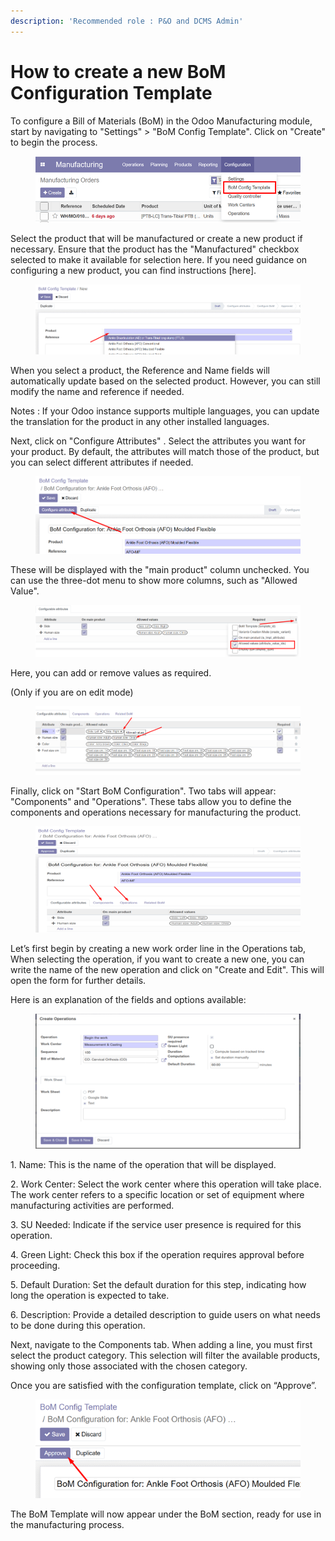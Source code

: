 ```yaml
---
description: 'Recommended role : P&O and DCMS Admin'
---
```


# How to create a new BoM Configuration Template

To configure a Bill of Materials (BoM) in the Odoo Manufacturing module, start by navigating to "Settings" > "BoM Config Template". Click on "Create" to begin the process.

<figure><img src="../../.gitbook/assets/image (1) (1).png" alt=""><figcaption></figcaption></figure>

Select the product that will be manufactured or create a new product if necessary. Ensure that the product has the "Manufactured" checkbox selected to make it available for selection here. If you need guidance on configuring a new product, you can find instructions \[here].

<figure><img src="../../.gitbook/assets/image (2) (1).png" alt=""><figcaption></figcaption></figure>

When you select a product, the Reference and Name fields will automatically update based on the selected product. However, you can still modify the name and reference if needed.

Notes : If your Odoo instance supports multiple languages, you can update the translation for the product in any other installed languages.

Next, click on "Configure Attributes" . Select the attributes you want for your product. By default, the attributes will match those of the product, but you can select different attributes if needed.

<figure><img src="../../.gitbook/assets/image (3).png" alt=""><figcaption></figcaption></figure>

These will be displayed with the "main product" column unchecked. You can use the three-dot menu to show more columns, such as "Allowed Value".

<figure><img src="../../.gitbook/assets/image (4).png" alt=""><figcaption></figcaption></figure>

Here, you can add or remove values as required.

&#x20;(Only if you are on edit mode)

<figure><img src="../../.gitbook/assets/image (5).png" alt=""><figcaption></figcaption></figure>

Finally, click on "Start BoM Configuration". Two tabs will appear: "Components" and "Operations". These tabs allow you to define the components and operations necessary for manufacturing the product.

<figure><img src="../../.gitbook/assets/image (6).png" alt=""><figcaption></figcaption></figure>

Let’s first begin by creating a new work order line in the Operations tab, When selecting the operation, if you want to create a new one, you can write the name of the new operation and click on "Create and Edit". This will open the form for further details.

Here is an explanation of the fields and options available:

<figure><img src="../../.gitbook/assets/image (7).png" alt=""><figcaption></figcaption></figure>

1\.     Name:  This is the name of the operation that will be displayed.

2\.     Work Center: Select the work center where this operation will take place. The work center refers to a specific location or set of equipment where manufacturing activities are performed.

3\.     SU Needed: Indicate if the service user presence is required for this operation.

4\.     Green Light: Check this box if the operation requires approval before proceeding.

5\.     Default Duration: Set the default duration for this step, indicating how long the operation is expected to take.

6\.     Description: Provide a detailed description to guide users on what needs to be done during this operation.

Next, navigate to the Components tab. When adding a line, you must first select the product category. This selection will filter the available products, showing only those associated with the chosen category.

Once you are satisfied with the configuration template, click on “Approve”.

<figure><img src="../../.gitbook/assets/image (8).png" alt=""><figcaption></figcaption></figure>

The BoM Template will now appear under the BoM section, ready for use in the manufacturing process.

